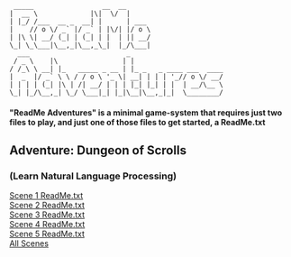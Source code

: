 
```
 _____                 __  __ 
|  __ \             |\|  \/  |
| |_/ /___  __ _  __| |      | ___ 
|    // o \/ _` |/ _` | |\/| |/ o \
| |\ \| __/ (_| | (_| | |  | || __/
\_| \_\___|\__,_|\__,_\_|  |_/\___|
  ___                        _ 
 / _ \    |\                | |
/ /_\ \ __| |_   _____ _ __ | |_ _   _ ____ ___  ____
|  _  |/ _` \ \ / / o \ '_ \| __| | | | '_// o \/ __/
| | | | (_| |\ | /| __/ | | | |_| |_| | |  | __/\__ \
\_| |_/\__,_| \_/ \___|_| |_|\__|\__,_|_|  \________/
```




#### "ReadMe Adventures" is a minimal game-system that requires just two files to play,  and just one of those files to get started, a ReadMe.txt 

## Adventure: Dungeon of Scrolls 
### (Learn Natural Language Processing)

[Scene 1 ReadMe.txt](https://raw.githubusercontent.com/lineality/ReadMe_Adventures/master/Learn_NLP__Dungeon_of_Scrolls/scene_01/ReadMe.txt)  
[Scene 2 ReadMe.txt](https://raw.githubusercontent.com/lineality/ReadMe_Adventures/master/Learn_NLP__Dungeon_of_Scrolls/scene_02/ReadMe.txt)  
[Scene 3 ReadMe.txt](https://raw.githubusercontent.com/lineality/ReadMe_Adventures/master/Learn_NLP__Dungeon_of_Scrolls/scene_03/ReadMe.txt)  
[Scene 4 ReadMe.txt](https://raw.githubusercontent.com/lineality/ReadMe_Adventures/master/Learn_NLP__Dungeon_of_Scrolls/scene_04/ReadMe.txt)  
[Scene 5 ReadMe.txt](https://raw.githubusercontent.com/lineality/ReadMe_Adventures/master/Learn_NLP__Dungeon_of_Scrolls/scene_05/ReadMe.txt)  
[All Scenes](https://github.com/lineality/ReadMe_Adventures/tree/master/Learn_NLP__Dungeon_of_Scrolls)  



